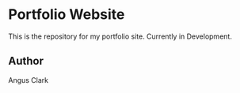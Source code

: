 # Portfolio Website
This is the repository for my portfolio site. Currently in Development.
## Author
Angus Clark
